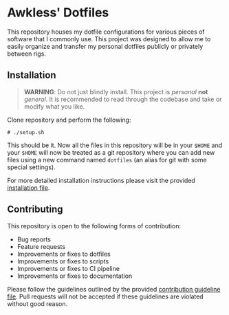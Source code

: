 <!--
SPDX-FileCopyrightText: 2023 Jason Pena <jasonpena@awkless.com>
SPDX-License-Identifier: MIT
-->

# Awkless' Dotfiles

This repository houses my dotfile configurations for various pieces of software
that I commonly use. This project was designed to allow me to easily organize
and transfer my personal dotfiles publicly or privately between rigs.

## Installation

> __WARNING__: Do not just blindly install. This project is _personal_ __not__
> _general_. It is recommended to read through the codebase and take or modify
> what you like.

Clone repository and perform the following:

```
# ./setup.sh
```

This should be it. Now all the files in this repository will be in your
`$HOME` and your `$HOME` will now be treated as a git repository where you
can add new files using a new command named `dotfiles` (an alias for git
with some special settings).

For more detailed installation instructions please visit the provided
[installation file][install].

## Contributing

This repository is open to the following forms of contribution:

- Bug reports
- Feature requests
- Improvements or fixes to dotfiles
- Improvements or fixes to scripts
- Improvements or fixes to CI pipeline
- Improvements or fixes to documentation

Please follow the guidelines outlined by the provided
[contribution guideline file][contributing]. Pull requests will not be accepted
if these guidelines are violated without good reason.

[install]: https://github.com/awkless/dotfiles/blob/main/INSTALL.md
[contributing]: https://github.com/awkless/dotfiles/blob/main/CONTRIBUTING.md
